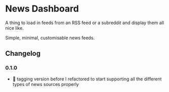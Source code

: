 # News Dashboard

A thing to load in feeds from an RSS feed or a subreddit and display them all nice like.

Simple, minimal, customisable news feeds.

## Changelog

### 0.1.0

- :tada: tagging version before I refactored to start supporting all the different types of news sources properly